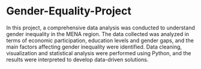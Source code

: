 # Gender-Equality-Project
 In this project, a comprehensive data analysis was conducted to understand gender inequality in the MENA region. The data collected was analyzed in terms of economic participation, education levels and gender gaps, and the main factors affecting gender inequality were identified. Data cleaning, visualization and statistical analysis were performed using Python, and the results were interpreted to develop data-driven solutions.  


